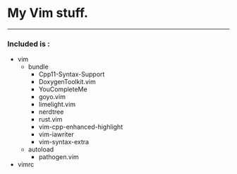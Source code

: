 # My Vim stuff.
---
### Included is :
- vim
  - bundle
    - Cpp11-Syntax-Support
    - DoxygenToolkit.vim
    - YouCompleteMe
    - goyo.vim
    - limelight.vim
    - nerdtree
    - rust.vim
    - vim-cpp-enhanced-highlight
    - vim-iawriter
    - vim-syntax-extra
  - autoload
    - pathogen.vim
- vimrc
